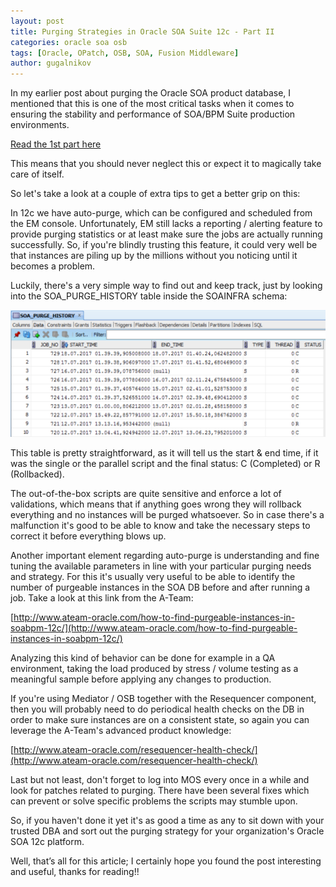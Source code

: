 ```yaml
---
layout: post
title: Purging Strategies in Oracle SOA Suite 12c - Part II
categories: oracle soa osb
tags: [Oracle, OPatch, OSB, SOA, Fusion Middleware]
author: gugalnikov
---
```


In my earlier post about purging the Oracle SOA product database, I mentioned that this is one of the most critical tasks when it comes to ensuring the stability and performance of SOA/BPM Suite production environments. 

[Read the 1st part here](http://blog.sysco.no/oracle/soa/osb/Purging/)

This means that you should never neglect this or expect it to magically take care of itself.

So let's take a look at a couple of extra tips to get a better grip on this:

In 12c we have auto-purge, which can be configured and scheduled from the EM console. Unfortunately, EM still lacks a reporting / alerting feature to provide purging statistics or at least make sure the jobs are actually running successfully. So, if you're blindly trusting this feature, it could very well be that instances are piling up by the millions without you noticing until it becomes a problem.

Luckily, there's a very simple way to find out and keep track, just by looking into the SOA_PURGE_HISTORY table inside the SOAINFRA schema:  

![](/images/2016-05-05-Purging/2017-07-18-history.png)

This table is pretty straightforward, as it will tell us the start & end time, if it was the single or the parallel script and the final status: C (Completed) or R (Rollbacked). 

The out-of-the-box scripts are quite sensitive and enforce a lot of validations, which means that if anything goes wrong they will rollback everything and no instances will be purged whatsoever. So in case there's a malfunction it's good to be able to know and take the necessary steps to correct it before everything blows up.

Another important element regarding auto-purge is understanding and fine tuning the available parameters in line with your particular purging needs and strategy. For this it's usually very useful to be able to identify the number of purgeable instances in the SOA DB before and after running a job. Take a look at this link from the A-Team:

[http://www.ateam-oracle.com/how-to-find-purgeable-instances-in-soabpm-12c/](http://www.ateam-oracle.com/how-to-find-purgeable-instances-in-soabpm-12c/)  

Analyzing this kind of behavior can be done for example in a QA environment, taking the load produced by stress / volume testing as a meaningful sample before applying any changes to production.

If you're using Mediator / OSB together with the Resequencer component, then you will probably need to do periodical health checks on the DB in order to make sure instances are on a consistent state, so again you can leverage the A-Team's advanced product knowledge:

[http://www.ateam-oracle.com/resequencer-health-check/](http://www.ateam-oracle.com/resequencer-health-check/)

Last but not least, don't forget to log into MOS every once in a while and look for patches related to purging. There have been several fixes which can prevent or solve specific problems the scripts may stumble upon.

So, if you haven't done it yet it's as good a time as any to sit down with your trusted DBA and sort out the purging strategy for your organization's Oracle SOA 12c platform.

Well, that’s all for this article; I certainly hope you found the post interesting and useful, thanks for reading!!

